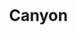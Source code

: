 ---
title: Canyon
end: 2020-03-04 00:00:00
begin: 2020-03-04 00:00:00
img: /assets/render/canyon/canyon.webp
img_alt: Pearls of silky soft white cotton, bubble up under vibrant lighting
description: |
  We developed a virtual showcase for the softest bedding imaginable.
tags:
  - Design
  - Dev
  - Branding
---